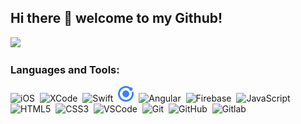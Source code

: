 ## Hi there 👋 welcome to my Github!

<p align="left">
  <img 
    width="250" src="https://media.giphy.com/media/v1.Y2lkPTc5MGI3NjExZGdxNDByZzNkd3RicGczNzFxazNrcWN2ejUxbzZjNWs2dmp0c2xseSZlcD12MV9pbnRlcm5hbF9naWZfYnlfaWQmY3Q9Zw/QXwtfadqo7wbfmT46H/giphy.gif">
</p>

### Languages and Tools: 
<div>
  <img alt="iOS" width="5%" src="https://media.giphy.com/media/VgTtXyj5YjVFieCYM2/giphy.gif" />&nbsp;
  <img alt="XCode" width="5%" src="https://user-images.githubusercontent.com/25181517/186711578-bf30cb30-40b7-4b45-95a5-bdf837c372e7.png" />&nbsp;
  <img alt="Swift" width="5%" src="https://user-images.githubusercontent.com/25181517/121406389-6267a300-c95e-11eb-8d67-f1e22afe8aea.png" />&nbsp;
  <img alt="Ionic" width="5%" src="https://github.com/ionic-team/ionic-framework/blob/main/.github/assets/logo.png?raw=true" />&nbsp;
  <img alt="Angular" width="5%" src="https://media.giphy.com/media/XEDIHHp3i8bVoEdxd7/giphy.gif" />&nbsp;
  <img alt="Firebase" width="5%" src="https://media.giphy.com/media/Ri2TUcKlaOcaDBxFpY/giphy.gif" />&nbsp;
  <img alt="JavaScript" width="5%" src="https://media.giphy.com/media/ln7z2eWriiQAllfVcn/giphy.gif" />&nbsp;
  <img alt="HTML5" width="5%" src="https://media.giphy.com/media/5jhs1SpOas2pLpdO9O/giphy.gif" />&nbsp;
  <img alt="CSS3" width="5%" src="https://media.giphy.com/media/qPR55MsbOEwinH5Flw/giphy.gif" />&nbsp;
  <img alt="VSCode" width="5%" src="https://media.giphy.com/media/IdyAQJVN2kVPNUrojM/giphy.gif" />&nbsp;
  <img alt="Git" width="9%" src="https://media.giphy.com/media/kH1DBkPNyZPOk0BxrM/giphy.gif" />&nbsp;
  <img alt="GitHub" width="5%" src="https://media.giphy.com/media/du3J3cXyzhj75IOgvA/giphy.gif" />&nbsp;
  <img alt="Gitlab" width="5%" src="https://media.giphy.com/media/hqrdSW7r1DFsDZwSnR/giphy.gif" />&nbsp;
</div>


<!--
**kapilbhoyar/kapilbhoyar** is a ✨ _special_ ✨ repository because its `README.md` (this file) appears on your GitHub profile.

Here are some ideas to get you started:

- 🔭 I’m currently working on ...
- 🌱 I’m currently learning ...
- 👯 I’m looking to collaborate on ...
- 🤔 I’m looking for help with ...
- 💬 Ask me about ...
- 📫 How to reach me: ...
- 😄 Pronouns: ...
- ⚡ Fun fact: ...
-->
